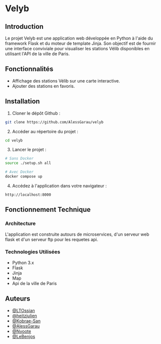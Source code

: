 # Velyb

## Introduction 

Le projet Velyb est une application web développée en Python à l'aide du framework Flask et du moteur de template Jinja. Son objectif est de fournir une interface conviviale pour visualiser les stations Vélib disponibles en utilisant l'API de la ville de Paris.

## Fonctionnalités 

- Affichage des stations Vélib sur une carte interactive.
- Ajouter des stations en favoris. 

## Installation

1. Cloner le dépôt Github : 

```bash
git clone https://github.com/AlessGarau/velyb
```

2. Accéder au répertoire du projet :
```bash
cd velyb 
```

3. Lancer le projet :
```bash
# Sans Docker 
source ./setup.sh all 

# Avec Docker 
docker compose up
```

4. Accédez à l'application dans votre navigateur :
```
http://localhost:8000
```

## Fonctionnement Technique 

### Architecture
L'application est construite autours de microservices, d'un serveur web flask et d'un serveur ftp pour les requetes api.

### Technologies Utilisées

- Python 3.x
- Flask 
- Jinja 
- Map
- Api de la ville de Paris

## Auteurs

- [@LTOssian](https://github.com/LTOssian)
- [@heitzjulien](https://github.com/heitzjulien)
- [@Kobrae-San](https://github.com/Kobrae-San)
- [@AlessGarau](https://github.com/AlessGarau)
- [@Nyoote](https://github.com/Nyoote)
- [@LeBenjos](https://github.com/LeBenjos)

